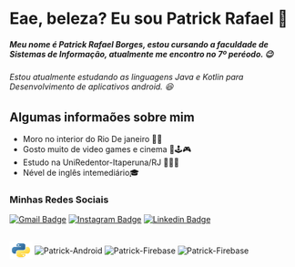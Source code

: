 # Eae, beleza? Eu sou Patrick Rafael 👋

##### Meu nome é Patrick Rafael Borges, estou cursando a faculdade de Sistemas de Informação, atualmente me encontro no 7º peréodo. 😉 
###### Estou atualmente estudando as linguagens Java e Kotlin para Desenvolvimento de aplicativos android. 😆
## Algumas informaões sobre mim
- Moro no interior do Rio De janeiro  💪🏽
- Gosto muito de video games e cinema 🎥🕹🎮
- Estudo na UniRedentor-Itaperuna/RJ 👨🏽‍🎓
- Nével de inglês intemediário🎓




  
### Minhas Redes Sociais 
[![Gmail Badge](https://img.shields.io/badge/-patrickrafael05@gmail.com-EA4335?style=flat-square&logo=Gmail&logoColor=white&link=mailto:patrickrafael05@gmail.com)](mailto:patrickrafael05@gmail.com)
[![Instagram Badge](https://img.shields.io/badge/-@patrickrafaelborges-A53799?style=flat-square&labelColor=A53799&logo=instagram&logoColor=white&link=https://www.instagram.com/patrickrafaelborges/)](https://www.instagram.com/patrickrafaelborges/)
[![Linkedin Badge](https://img.shields.io/badge/-Patrick%20Rafael-0275B4?style=flat-square&logo=Linkedin&logoColor=white&link=https://www.linkedin.com/in/patrick-rafael-a8a3661a8/)](https://www.linkedin.com/in/patrick-rafael-a8a3661a8/) 
<!--
**Patrick-Rafael/Patrick-Rafael** is a ✨ _special_ ✨ repository because its `README.md` (this file) appears on your GitHub profile.

Here are some ideas to get you started:

- 🔭 I’m currently working on ...
- 🌱 I’m currently learning ...
- 👯 I’m looking to collaborate on ...
- 🤔 I’m looking for help with ...
- 💬 Ask me about ...
- 📫 How to reach me: ...
- 😄 Pronouns: ...
- ⚡ Fun fact: ...
-->



 <div style="display: inline_block"><br>
    <img align="center" alt="Patrick-Python" height="30" width="40" src="https://raw.githubusercontent.com/devicons/devicon/master/icons/python/python-original.svg">
    <img align="center" alt="Patrick-Android "height="30" wwidth="40" <img src="https://cdn.jsdelivr.net/gh/devicons/devicon/icons/android/android-plain-wordmark.svg"/>
    <img align="center" alt="Patrick-Firebase "height="30" width="40" <img src="https://cdn.jsdelivr.net/gh/devicons/devicon/icons/firebase/firebase-plain-wordmark.svg"/>
     <img align="center" alt="Patrick-Firebase "height="30" width="40" <img src="https://avatars.githubusercontent.com/u/878437?v=4"/>
  </div>
  
  
